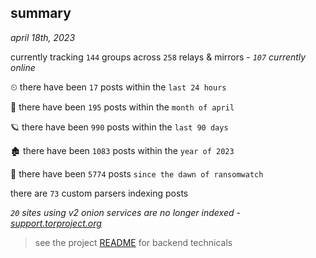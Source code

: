 
## summary
_april 18th, 2023_

currently tracking `144` groups across `258` relays & mirrors - _`107` currently online_

⏲ there have been `17` posts within the `last 24 hours`

🦈 there have been `195` posts within the `month of april`

🪐 there have been `990` posts within the `last 90 days`

🏚 there have been `1083` posts within the `year of 2023`

🦕 there have been `5774` posts `since the dawn of ransomwatch`

there are `73` custom parsers indexing posts

_`20` sites using v2 onion services are no longer indexed - [support.torproject.org](https://support.torproject.org/onionservices/v2-deprecation/)_

> see the project [README](https://github.com/joshhighet/ransomwatch#ransomwatch--) for backend technicals
